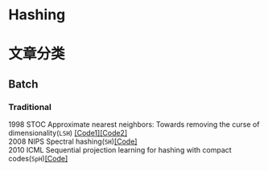 # Hashing  
# 文章分类  
## Batch  
### Traditional  
1998 STOC Approximate nearest neighbors: Towards removing the curse of dimensionality(`LSH`) [[Code1]](https://github.com/RUSH-LAB/LSH_Memory "悬停显示")[[Code2]](https://github.com/TreezzZ/LSH_PyTorch "悬停显示")  
2008 NIPS Spectral hashing(`SH`)[[Code]](https://github.com/BMC-SDNU/Cross-Modal-Hashing-Retrieval "悬停显示")  
2010 ICML Sequential projection learning for hashing with compact codes(`SpH`)[[Code]](https://github.com/BMC-SDNU/Cross-Modal-Hashing-Retrieval)  

